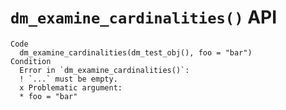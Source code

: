 # `dm_examine_cardinalities()` API

    Code
      dm_examine_cardinalities(dm_test_obj(), foo = "bar")
    Condition
      Error in `dm_examine_cardinalities()`:
      ! `...` must be empty.
      x Problematic argument:
      * foo = "bar"

